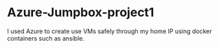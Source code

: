 # Azure-Jumpbox-project1
I  used Azure to create use VMs safely through my home IP using docker containers such as ansible.

